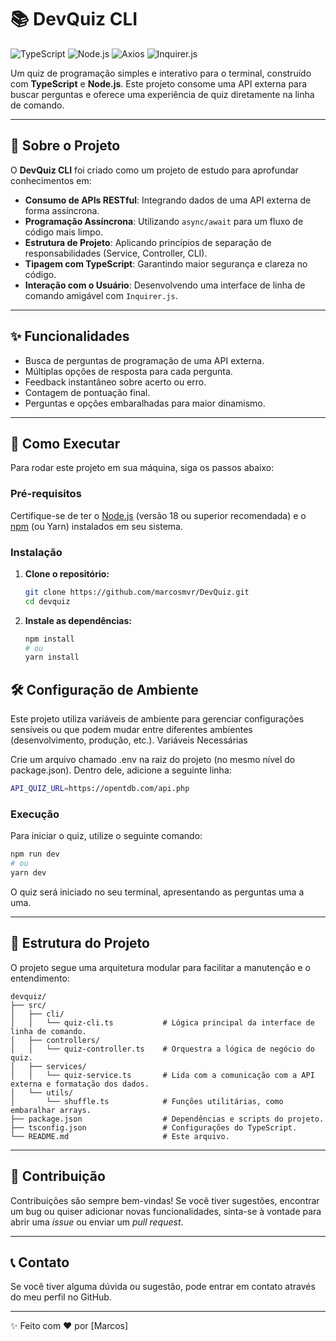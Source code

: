 # 📚 DevQuiz CLI

![TypeScript](https://img.shields.io/badge/TypeScript-007ACC?style=for-the-badge&logo=typescript&logoColor=white)
![Node.js](https://img.shields.io/badge/Node.js-339933?style=for-the-badge&logo=nodedotjs&logoColor=white)
![Axios](https://img.shields.io/badge/Axios-5A29E4?style=for-the-badge&logo=axios&logoColor=white)
![Inquirer.js](https://img.shields.io/badge/Inquirer.js-FF69B4?style=for-the-badge&logo=npm&logoColor=white)

Um quiz de programação simples e interativo para o terminal, construído com **TypeScript** e **Node.js**. Este projeto consome uma API externa para buscar perguntas e oferece uma experiência de quiz diretamente na linha de comando.

---

## 🌟 Sobre o Projeto

O **DevQuiz CLI** foi criado como um projeto de estudo para aprofundar conhecimentos em:

* **Consumo de APIs RESTful**: Integrando dados de uma API externa de forma assíncrona.
* **Programação Assíncrona**: Utilizando `async/await` para um fluxo de código mais limpo.
* **Estrutura de Projeto**: Aplicando princípios de separação de responsabilidades (Service, Controller, CLI).
* **Tipagem com TypeScript**: Garantindo maior segurança e clareza no código.
* **Interação com o Usuário**: Desenvolvendo uma interface de linha de comando amigável com `Inquirer.js`.

---

## ✨ Funcionalidades

* Busca de perguntas de programação de uma API externa.
* Múltiplas opções de resposta para cada pergunta.
* Feedback instantâneo sobre acerto ou erro.
* Contagem de pontuação final.
* Perguntas e opções embaralhadas para maior dinamismo.

---

## 🚀 Como Executar

Para rodar este projeto em sua máquina, siga os passos abaixo:

### Pré-requisitos

Certifique-se de ter o [Node.js](https://nodejs.org/en/) (versão 18 ou superior recomendada) e o [npm](https://www.npmjs.com/) (ou Yarn) instalados em seu sistema.

### Instalação

1.  **Clone o repositório:**
    ```bash
    git clone https://github.com/marcosmvr/DevQuiz.git
    cd devquiz
    ```

2.  **Instale as dependências:**
    ```bash
    npm install
    # ou
    yarn install
    ```

## 🛠️ Configuração de Ambiente

Este projeto utiliza variáveis de ambiente para gerenciar configurações sensíveis ou que podem mudar entre diferentes ambientes (desenvolvimento, produção, etc.).
Variáveis Necessárias

Crie um arquivo chamado .env na raiz do projeto (no mesmo nível do package.json). Dentro dele, adicione a seguinte linha:

```bash
API_QUIZ_URL=https://opentdb.com/api.php
```

### Execução

Para iniciar o quiz, utilize o seguinte comando:

```bash
npm run dev
# ou
yarn dev
```

O quiz será iniciado no seu terminal, apresentando as perguntas uma a uma.

---

## 📁 Estrutura do Projeto

O projeto segue uma arquitetura modular para facilitar a manutenção e o entendimento:

```
devquiz/
├── src/
│   ├── cli/
│   │   └── quiz-cli.ts           # Lógica principal da interface de linha de comando.
│   ├── controllers/
│   │   └── quiz-controller.ts    # Orquestra a lógica de negócio do quiz.
│   ├── services/
│   │   └── quiz-service.ts       # Lida com a comunicação com a API externa e formatação dos dados.
│   └── utils/
│       └── shuffle.ts            # Funções utilitárias, como embaralhar arrays.
├── package.json                  # Dependências e scripts do projeto.
├── tsconfig.json                 # Configurações do TypeScript.
└── README.md                     # Este arquivo.
```

---

## 🤝 Contribuição

Contribuições são sempre bem-vindas! Se você tiver sugestões, encontrar um bug ou quiser adicionar novas funcionalidades, sinta-se à vontade para abrir uma *issue* ou enviar um *pull request*.

---


## 📞 Contato

Se você tiver alguma dúvida ou sugestão, pode entrar em contato através do meu perfil no GitHub.

---

✨ Feito com ❤️ por [Marcos]
```